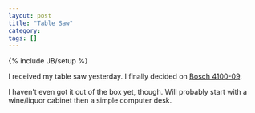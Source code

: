 ```yaml
---
layout: post
title: "Table Saw"
category: 
tags: []
---
```

{% include JB/setup %}

I received my table saw yesterday. I finally decided on
[Bosch 4100-09](http://www.boschtools.com/Products/Tools/Pages/BoschProductDetail.aspx?pid=4100-09).  

I haven't even got it out of the box yet, though.  Will probably start
with a wine/liquor cabinet then a simple computer desk.
